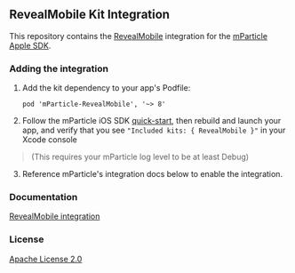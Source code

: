 ## RevealMobile Kit Integration

This repository contains the [RevealMobile](https://revealmobile.com) integration for the [mParticle Apple SDK](https://github.com/mParticle/mparticle-apple-sdk).

### Adding the integration

1. Add the kit dependency to your app's Podfile:

    ```
    pod 'mParticle-RevealMobile', '~> 8'
    ```

2. Follow the mParticle iOS SDK [quick-start](https://github.com/mParticle/mparticle-apple-sdk), then rebuild and launch your app, and verify that you see `"Included kits: { RevealMobile }"` in your Xcode console 

> (This requires your mParticle log level to be at least Debug)

3. Reference mParticle's integration docs below to enable the integration.

### Documentation

[RevealMobile integration](https://docs.mparticle.com/integrations/reveal-mobile/event/)

### License

[Apache License 2.0](http://www.apache.org/licenses/LICENSE-2.0)
